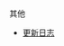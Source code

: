 <div class="sidebar-title">其他</div>
<template id="root-breadcrumb">更新日志</template>

- [更新日志](document/其他/更新日志/更新日志.md)

